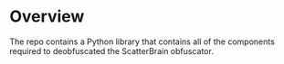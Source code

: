 # Overview

The repo contains a Python library that contains all of the components required to deobfuscated the ScatterBrain obfuscator.

